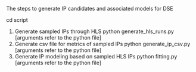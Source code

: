 The steps to generate IP candidates and associated models for DSE

cd script

1. Generate sampled IPs through HLS
	python generate_hls_runs.py  [arguments refer to the python file]
2. Generate csv file for metrics of sampled IPs
	python generate_ip_csv.py   [arguments refer to the python file]
3. Generate IP modeling based on sampled HLS IPs
	python fitting.py [arguments refer to the python file]

